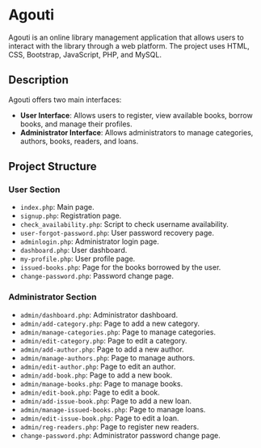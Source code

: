 # Agouti

Agouti is an online library management application that allows users to interact with the library through a web platform. The project uses HTML, CSS, Bootstrap, JavaScript, PHP, and MySQL.

## Description

Agouti offers two main interfaces:

- **User Interface**: Allows users to register, view available books, borrow books, and manage their profiles.
- **Administrator Interface**: Allows administrators to manage categories, authors, books, readers, and loans.

## Project Structure

### User Section
- `index.php`: Main page.
- `signup.php`: Registration page.
- `check_availability.php`: Script to check username availability.
- `user-forgot-password.php`: User password recovery page.
- `adminlogin.php`: Administrator login page.
- `dashboard.php`: User dashboard.
- `my-profile.php`: User profile page.
- `issued-books.php`: Page for the books borrowed by the user.
- `change-password.php`: Password change page.

### Administrator Section
- `admin/dashboard.php`: Administrator dashboard.
- `admin/add-category.php`: Page to add a new category.
- `admin/manage-categories.php`: Page to manage categories.
- `admin/edit-category.php`: Page to edit a category.
- `admin/add-author.php`: Page to add a new author.
- `admin/manage-authors.php`: Page to manage authors.
- `admin/edit-author.php`: Page to edit an author.
- `admin/add-book.php`: Page to add a new book.
- `admin/manage-books.php`: Page to manage books.
- `admin/edit-book.php`: Page to edit a book.
- `admin/add-issue-book.php`: Page to add a new loan.
- `admin/manage-issued-books.php`: Page to manage loans.
- `admin/edit-issue-book.php`: Page to edit a loan.
- `admin/reg-readers.php`: Page to register new readers.
- `change-password.php`: Administrator password change page.
